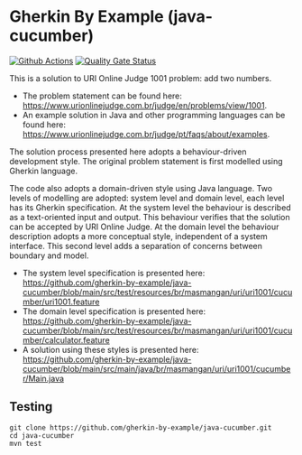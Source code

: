 # Gherkin By Example (java-cucumber)
[![Github Actions](https://github.com/gherkin-by-example/java-jbehave/actions/workflows/maven.yml/badge.svg)](https://github.com/gherkin-by-example/java-cucumber/actions/workflows/maven.yml)
[![Quality Gate Status](https://sonarcloud.io/api/project_badges/measure?project=gherkin-by-example_java-cucumber&metric=alert_status)](https://sonarcloud.io/dashboard?id=gherkin-by-example_java-cucumber)

This is a solution to URI Online Judge 1001 problem: add two numbers. 
* The problem statement can be found here: https://www.urionlinejudge.com.br/judge/en/problems/view/1001.
* An example solution in Java and other programming languages can be found here: https://www.urionlinejudge.com.br/judge/pt/faqs/about/examples.

The solution process presented here adopts a behaviour-driven development style. The original problem statement is first modelled using Gherkin language. 

The code also adopts a domain-driven style using Java language. Two levels of modelling are adopted: system level and domain level, each level has its Gherkin specification.
At the system level the behaviour is described as a text-oriented input and output. This behaviour verifies that the solution can be accepted by URI Online Judge.
At the domain level the behaviour description adopts a more conceptual style, independent of a system interface. This second level adds a separation of concerns between boundary and model.

* The system level specification is presented here: https://github.com/gherkin-by-example/java-cucumber/blob/main/src/test/resources/br/masmangan/uri/uri1001/cucumber/uri1001.feature
* The domain level specification is presented here: https://github.com/gherkin-by-example/java-cucumber/blob/main/src/test/resources/br/masmangan/uri/uri1001/cucumber/calculator.feature
* A solution using these styles is presented here: https://github.com/gherkin-by-example/java-cucumber/blob/main/src/main/java/br/masmangan/uri/uri1001/cucumber/Main.java

## Testing

```
git clone https://github.com/gherkin-by-example/java-cucumber.git
cd java-cucumber
mvn test
```
